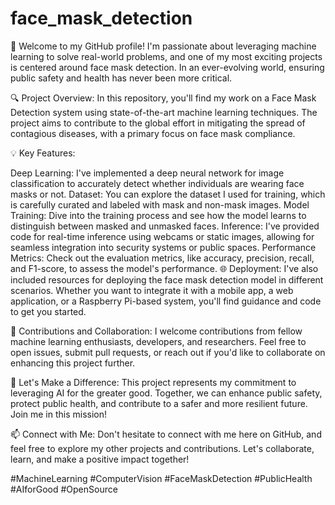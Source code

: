 # face_mask_detection
👋 Welcome to my GitHub profile! I'm passionate about leveraging machine learning to solve real-world problems, and one of my most exciting projects is centered around face mask detection. In an ever-evolving world, ensuring public safety and health has never been more critical.

🔍 Project Overview:
In this repository, you'll find my work on a Face Mask Detection system using state-of-the-art machine learning techniques. The project aims to contribute to the global effort in mitigating the spread of contagious diseases, with a primary focus on face mask compliance.

💡 Key Features:

Deep Learning: I've implemented a deep neural network for image classification to accurately detect whether individuals are wearing face masks or not.
Dataset: You can explore the dataset I used for training, which is carefully curated and labeled with mask and non-mask images.
Model Training: Dive into the training process and see how the model learns to distinguish between masked and unmasked faces.
Inference: I've provided code for real-time inference using webcams or static images, allowing for seamless integration into security systems or public spaces.
Performance Metrics: Check out the evaluation metrics, like accuracy, precision, recall, and F1-score, to assess the model's performance.
🌐 Deployment:
I've also included resources for deploying the face mask detection model in different scenarios. Whether you want to integrate it with a mobile app, a web application, or a Raspberry Pi-based system, you'll find guidance and code to get you started.

🌟 Contributions and Collaboration:
I welcome contributions from fellow machine learning enthusiasts, developers, and researchers. Feel free to open issues, submit pull requests, or reach out if you'd like to collaborate on enhancing this project further.

🚀 Let's Make a Difference:
This project represents my commitment to leveraging AI for the greater good. Together, we can enhance public safety, protect public health, and contribute to a safer and more resilient future. Join me in this mission!

📫 Connect with Me:
Don't hesitate to connect with me here on GitHub, and feel free to explore my other projects and contributions. Let's collaborate, learn, and make a positive impact together!

#MachineLearning #ComputerVision #FaceMaskDetection #PublicHealth #AIforGood #OpenSource

